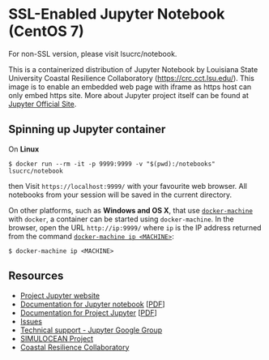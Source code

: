 # SSL-Enabled Jupyter Notebook (CentOS 7)

For non-SSL version, please visit lsucrc/notebook.

This is a containerized distribution of Jupyter Notebook by Louisiana State University 
Coastal Resilience Collaboratory (https://crc.cct.lsu.edu/). This image is to enable
an embedded web page with iframe as https host can only embed https site. More about 
Jupyter project itself can be found at [Jupyter Official Site](http://jupyter.org/).

## Spinning up Jupyter container

On **Linux** 

    $ docker run --rm -it -p 9999:9999 -v "$(pwd):/notebooks" lsucrc/notebook

then Visit `https://localhost:9999/` with your favourite web browser. All notebooks from your session will be saved in the current directory.

On other platforms, such as **Windows and OS X**, that use
[`docker-machine`](https://docs.docker.com/machine/install-machine/) with `docker`, a container can be started using
`docker-machine`. In the browser, open the URL `http://ip:9999/` where `ip` is
the IP address returned from the command [`docker-machine ip <MACHINE>`](https://docs.docker.com/machine/reference/ip/):

    $ docker-machine ip <MACHINE>

## Resources
- [Project Jupyter website](https://jupyter.org)
- [Documentation for Jupyter notebook](http://jupyter-notebook.readthedocs.org/en/latest/) [[PDF](https://media.readthedocs.org/pdf/jupyter-notebook/latest/jupyter-notebook.pdf)]
- [Documentation for Project Jupyter](http://jupyter.readthedocs.org/en/latest/index.html) [[PDF](https://media.readthedocs.org/pdf/jupyter/latest/jupyter.pdf)]
- [Issues](https://github.com/jupyter/notebook/issues)
- [Technical support - Jupyter Google Group](https://groups.google.com/forum/#!forum/jupyter)
- [SIMULOCEAN Project](http://xsede.simulocean.org)
- [Coastal Resilience Collaboratory](http://crc.cct.lsu.edu)
